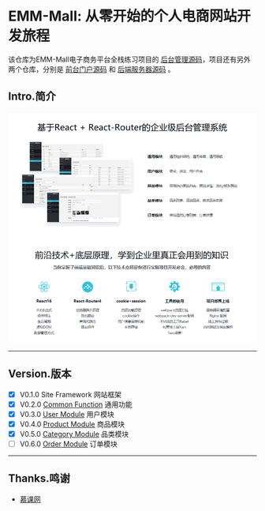 # EMM-Mall: 从零开始的个人电商网站开发旅程

该仓库为EMM-Mall电子商务平台全栈练习项目的 [后台管理源码](https://github.com/Emmettwoo/EMM-Mall-Manage)，项目还有另外两个仓库，分别是 [前台门户源码](https://github.com/Emmettwoo/EMM-Mall-Portal) 和 [后端服务器源码](https://github.com/Emmettwoo/EMM-Mall-Backend) 。




## Intro.简介

![Features](/wiki/images/Features.png)

---

## Version.版本

- [x] V0.1.0 Site Framework 网站框架
- [x] V0.2.0 [Common Function](/src/component) 通用功能
- [x] V0.3.0 [User Module](/src/page/user) 用户模块
- [x] V0.4.0 [Product Module](/src/page/product/index) 商品模块
- [x] V0.5.0 [Category Module](/src/page/product/category) 品类模块
- [ ] V0.6.0 [Order Module](/src/page/order) 订单模块

---

## Thanks.鸣谢

- [慕课网](https://coding.imooc.com/class/179.html)
